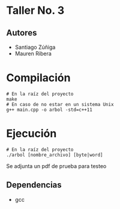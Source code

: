 # Taller No. 3
## Autores
- Santiago Zúñiga
- Mauren Ribera

# Compilación

```console
# En la raíz del proyecto
make
# En caso de no estar en un sistema Unix
g++ main.cpp -o arbol -std=c++11
```

# Ejecución

```console
# En la raíz del proyecto
./arbol [nombre_archivo] [byte|word]
```
Se adjunta un pdf de prueba para testeo


## Dependencias

- gcc 